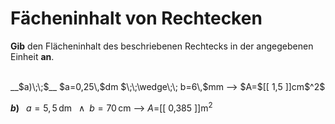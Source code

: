 <!--
version:  0.0.1

language: de


@style
input {
    text-align: center;
}

.flex-container {
    display: flex;
    flex-wrap: wrap;
    align-items: stretch;
    gap: 20px;
}

.flex-child {
    flex: 1;
    min-width: 350px;
    margin-right: 20px;
}

@media (max-width: 400px) {
    .flex-child {
        flex: 100%;
        margin-right: 0;
    }
}
@end
formula: \carry   \textcolor{red}{\scriptsize #1}
formula: \digit   \rlap{\carry{#1}}\phantom{#2}#2
formula: \permil  \text{‰}

import: https://raw.githubusercontent.com/LiaTemplates/Tikz-Jax/main/README.md

script: https://cdn.jsdelivr.net/gh/LiaTemplates/Tikz-Jax@main/dist/index.js


tags: Rechteck, Einheiten, Dezimalzahlen, Länge, Fläche, mittel, normal, Angeben

comment: Berechne den Flächeninhalt einer rechteckigen Fläche.

author: Martin Lommatzsch

-->




# Fächeninhalt von Rechtecken


**Gib** den Flächeninhalt des beschriebenen Rechtecks in der angegebenen Einheit **an**.

<br>


<section class="flex-container">

<div class="flex-child">
__$a)\;\;$__ $a=0,25\,$dm $\;\;\wedge\;\; b=6\,$mm
--> $A=$[[  1,5    ]]cm$^2$

<br>
</div>

<div class="flex-child">

__$b)\;\;$__ $a=5,5\,$dm $\;\;\wedge\;\; b=70\,$cm
--> $A=$[[  0,385  ]]m$^2$



</div>

</section>





<br>
<br>
<br>
<br>
<br>